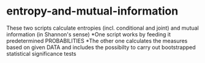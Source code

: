 # entropy-and-mutual-information
These two scripts calculate entropies (incl. conditional and joint) and mutual information (in Shannon's sense) 
*One script works by feeding it predetermined PROBABILITIES
*The other one calculates the measures based on given DATA
and includes the possibilty to carry out bootstrapped statistical significance tests
